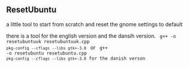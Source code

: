 ## ResetUbuntu
a little tool to start from scratch and reset the gnome settings to default

there is a tool for the english version and the dansih version.
<code>
g++ -o resetubuntuuk resetubuntuuk.cpp `pkg-config --cflags --libs gtk+-3.0`
</code>
or
<code>
g++ -o resetubuntu resetubuntu.cpp `pkg-config --cflags --libs gtk+-3.0` for the danish verson
</code>

